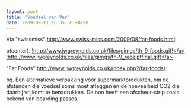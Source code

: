 ```yaml
---
layout: post
title: "Voedsel van Ver"
date: 2009-08-11 16:35:36 +0200
---
```

Via "swissmiss":http://www.swiss-miss.com/2009/08/far-foods.html:

p(center). <a href="http://www.jwgreynolds.co.uk/files/gimgs/9_foods.gif" rel="lightbox[far-foods]">!http://www.jwgreynolds.co.uk/files/gimgs/th-9_foods.gif!</a> <a href="http://www.jwgreynolds.co.uk/files/gimgs/9_receiptfinal.gif" rel="lightbox[far-foods]">!http://www.jwgreynolds.co.uk/files/gimgs/th-9_receiptfinal.gif!</a>

"Far Foods":http://www.jwgreynolds.co.uk/index.php?/far-foods/:

bq. Een alternatieve verpakking voor supermarktprodukten, om de
afstanden die voedsel soms moet afleggen en de hoeveelheid CO2 die
daarbij vrijkomt te benadrukken. De bon heeft een afscheur-strip zoals
bekend van boarding passes.
